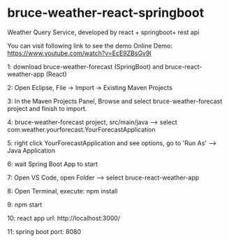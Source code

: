 # bruce-weather-react-springboot
Weather Query Service, developed by react + springboot+ rest api

You can visit following link to see the demo
Online Demo: https://www.youtube.com/watch?v=EcE9ZBsGv9I

1: download bruce-weather-forecast (SpringBoot) and bruce-react-weather-app (React)

2: Open Eclipse, File -> Import -> Existing Maven Projects

3: In the Maven Projects Panel, Browse and select bruce-weather-forecast project and finish to import.

4: bruce-weather-forecast project,  src/main/java --> select com.weather.yourforecast.YourForecastApplication

5: right click YourForecastApplication and see options, go to 'Run As' --> Java Application

6: wait Spring Boot App to start

7: Open VS Code, open Folder --> select bruce-react-weather-app 

8: Open Terminal, execute: npm install

9: npm start

10: react app url: http://localhost:3000/

11: spring boot port: 8080
